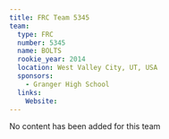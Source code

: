 ```yaml
---
title: FRC Team 5345
team:
  type: FRC
  number: 5345
  name: BOLTS
  rookie_year: 2014
  location: West Valley City, UT, USA
  sponsors:
    - Granger High School
  links:
    Website: 
---
```

No content has been added for this team